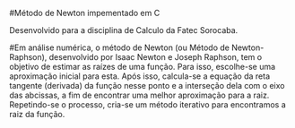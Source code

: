 #Método de Newton impementado em C

Desenvolvido para a disciplina de Calculo da Fatec Sorocaba.

#Em análise numérica, o método de Newton (ou Método de Newton-Raphson), desenvolvido por Isaac Newton e Joseph Raphson, tem o objetivo de estimar as raízes de uma função. Para isso, escolhe-se uma aproximação inicial para esta. Após isso, calcula-se a equação da reta tangente (derivada) da função nesse ponto e a interseção dela com o eixo das abcissas, a fim de encontrar uma melhor aproximação para a raiz. Repetindo-se o processo, cria-se um método iterativo para encontramos a raiz da função.
